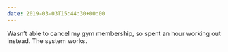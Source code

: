 ```yaml
---
date: 2019-03-03T15:44:30+00:00
---
```

Wasn’t able to cancel my gym membership, so spent an hour working out instead. The system works.
